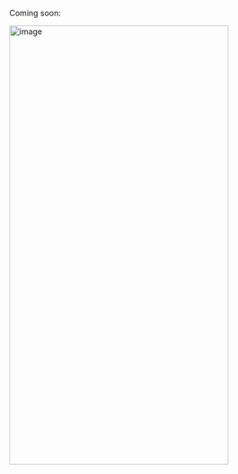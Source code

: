 Coming soon:

<img width="390" height="781" alt="image" src="https://github.com/user-attachments/assets/bfcc45ba-84e8-44c4-84c8-3053ae63e344" />
